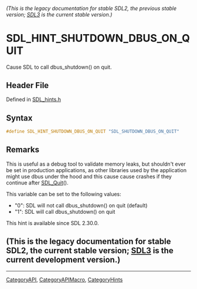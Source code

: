 ###### (This is the legacy documentation for stable SDL2, the previous stable version; [SDL3](https://wiki.libsdl.org/SDL3/) is the current stable version.)
# SDL_HINT_SHUTDOWN_DBUS_ON_QUIT

Cause SDL to call dbus_shutdown() on quit.

## Header File

Defined in [SDL_hints.h](https://github.com/libsdl-org/SDL/blob/SDL2/include/SDL_hints.h)

## Syntax

```c
#define SDL_HINT_SHUTDOWN_DBUS_ON_QUIT "SDL_SHUTDOWN_DBUS_ON_QUIT"
```

## Remarks

This is useful as a debug tool to validate memory leaks, but shouldn't ever
be set in production applications, as other libraries used by the
application might use dbus under the hood and this cause cause crashes if
they continue after [SDL_Quit](SDL_Quit)().

This variable can be set to the following values:

- "0": SDL will not call dbus_shutdown() on quit (default)
- "1": SDL will call dbus_shutdown() on quit

This hint is available since SDL 2.30.0.

## (This is the legacy documentation for stable SDL2, the current stable version; [SDL3](https://wiki.libsdl.org/SDL3/) is the current development version.)



----
[CategoryAPI](CategoryAPI), [CategoryAPIMacro](CategoryAPIMacro), [CategoryHints](CategoryHints)

